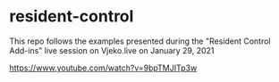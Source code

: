 # resident-control
This repo follows the examples presented during the "Resident Control Add-ins" live session on Vjeko.live on January 29, 2021

https://www.youtube.com/watch?v=9bpTMJITp3w
